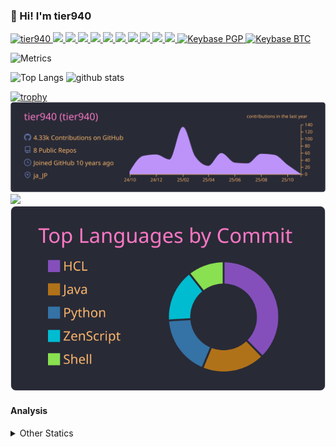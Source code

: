### 👋 Hi! I'm tier940

<p align="left"> 
  <a href="https://github.com/tier940/tier940/">
    <img src="https://komarev.com/ghpvc/?username=tier940" alt="tier940" />
  </a>
  <a href="http://twitter.com/tier940">
    <img height="20" src="https://img.shields.io/twitter/follow/tier940?label=Twitter&logo=twitter&style=flat" />
  </a>
  <a href="https://github.com/tier940">
    <img height="20" src="https://img.shields.io/github/followers/tier940?label=follow&logo=github&style=flat" />
  </a>
  <a href="https://www.reddit.com/user/tier940">
    <img height="20" src="https://img.shields.io/reddit/user-karma/combined/tier940?label=Reddit&logo=reddit&style=flat" />
  </a>
  <a href="https://stackoverflow.com/users/17317833/tier940">
    <img height="20" src="https://img.shields.io/stackexchange/stackoverflow/r/17317833?label=StackOverflow&logo=stack-overflow&style=flat" />
  </a>
  <a href="https://zenn.dev/tier940">
    <img height="20" src="https://zenn.badge.nikaera.com/s/tier940/likes" />
  </a>
  <a href="https://zenn.dev/tier940">
    <img height="20" src="https://zenn.badge.nikaera.com/s/tier940/followers" />
  </a>
  <a href="https://zenn.dev/tier940">
    <img height="20" src="https://zenn.badge.nikaera.com/s/tier940/articles" />
  </a>
  <a href="http://qiita.com/tier940">
    <img height="20" src="https://qiita-badge.apiapi.app/s/tier940/posts.svg" />
  </a>
  <a href="http://qiita.com/tier940">
    <img height="20" src="https://qiita-badge.apiapi.app/s/tier940/contributions.svg" />
  </a>
  <a href="https://github.com/tier940/tier940/">
    <img height="20" src="https://github.com/tier940/tier940/actions/workflows/main.yml/badge.svg" />
  </a>
  <a href="https://keybase.io/tier940">
    <img alt="Keybase PGP" src="https://img.shields.io/keybase/pgp/tier940">
  </a>
  <a href="https://keybase.io/tier940">
    <img alt="Keybase BTC" src="https://img.shields.io/keybase/btc/tier940">
  </a>
</p>

<!-- ![Metrics](https://metrics.lecoq.io/tier940) -->
![Metrics](https://github.com/tier940/tier940/blob/main/github-metrics.svg)

<p align="left"> 
  <img alt="Top Langs" height="150px" src="https://github-readme-stats.vercel.app/api/top-langs/?username=tier940&layout=compact&count_private=true&show_icons=true&show_icons=true&theme=onedark" />
  <img alt="github stats" height="150px" src="https://github-readme-stats.vercel.app/api?username=tier940&count_private=true&show_icons=true&show_icons=true&theme=onedark" />
</p>

[![trophy](https://github-profile-trophy.vercel.app/?username=tier940&theme=gruvbox)](https://github.com/ryo-ma/github-profile-trophy)
[![](https://raw.githubusercontent.com/tier940/tier940/master/profile-summary-card-output/dracula/0-profile-details.svg)](https://github.com/vn7n24fzkq/github-profile-summary-cards)
[![](https://raw.githubusercontent.com/tier940/tier940/master/profile-summary-card-output/dracula/1-repos-per-language.svg)](https://github.com/vn7n24fzkq/github-profile-summary-cards)
[![](https://raw.githubusercontent.com/tier940/tier940/master/profile-summary-card-output/dracula/2-most-commit-language.svg)](https://github.com/vn7n24fzkq/github-profile-summary-cards)

#### Analysis
<!-- <img height="150" src="https://github.com/tier940/tier940/blob/master/images/stat.svg" alt="Alternative Text"/> -->

<details>
  <summary>Other Statics</summary>
  <!--START_SECTION:waka-->
![Code Time](http://img.shields.io/badge/Code%20Time-0%20secs-blue)

**🐱 My GitHub Data** 

> 🏆 473 Contributions in the Year 2022
 > 
> 📦 4.3 kB Used in GitHub's Storage 
 > 
> 💼 Opted to Hire
 > 
> 📜 8 Public Repositories 
 > 
> 🔑 0 Private Repositories  
 > 
**I'm an Early 🐤** 

```text
🌞 Morning    72 commits     ████░░░░░░░░░░░░░░░░░░░░░   18.95% 
🌆 Daytime    158 commits    ██████████░░░░░░░░░░░░░░░   41.58% 
🌃 Evening    119 commits    ███████░░░░░░░░░░░░░░░░░░   31.32% 
🌙 Night      31 commits     ██░░░░░░░░░░░░░░░░░░░░░░░   8.16%

```
📅 **I'm Most Productive on Saturday** 

```text
Monday       31 commits     ██░░░░░░░░░░░░░░░░░░░░░░░   8.16% 
Tuesday      45 commits     ███░░░░░░░░░░░░░░░░░░░░░░   11.84% 
Wednesday    30 commits     ██░░░░░░░░░░░░░░░░░░░░░░░   7.89% 
Thursday     44 commits     ███░░░░░░░░░░░░░░░░░░░░░░   11.58% 
Friday       68 commits     ████░░░░░░░░░░░░░░░░░░░░░   17.89% 
Saturday     116 commits    ███████░░░░░░░░░░░░░░░░░░   30.53% 
Sunday       46 commits     ███░░░░░░░░░░░░░░░░░░░░░░   12.11%

```


📊 **This Week I Spent My Time On** 

```text
⌚︎ Time Zone: Asia/Tokyo

💬 Programming Languages: 
Other                    72 hrs 41 mins      ████████████████████████░   97.09% 
JSON                     46 mins             ░░░░░░░░░░░░░░░░░░░░░░░░░   1.04% 
INI                      31 mins             ░░░░░░░░░░░░░░░░░░░░░░░░░   0.71% 
Java                     22 mins             ░░░░░░░░░░░░░░░░░░░░░░░░░   0.49% 
Markdown                 14 mins             ░░░░░░░░░░░░░░░░░░░░░░░░░   0.31%

🔥 Editors: 
Browser                  69 hrs 53 mins      ███████████████████████░░   93.37% 
VS Code                  4 hrs 57 mins       █░░░░░░░░░░░░░░░░░░░░░░░░   6.63%

💻 Operating System: 
Linux                    74 hrs 51 mins      █████████████████████████   100.0%

```

**I Mostly Code in PHP** 

```text
PHP                      3 repos             ██████████░░░░░░░░░░░░░░░   42.86% 
HCL                      1 repo              ███░░░░░░░░░░░░░░░░░░░░░░   14.29% 
Shell                    1 repo              ███░░░░░░░░░░░░░░░░░░░░░░   14.29% 
Dockerfile               1 repo              ███░░░░░░░░░░░░░░░░░░░░░░   14.29% 
Java                     1 repo              ███░░░░░░░░░░░░░░░░░░░░░░   14.29%

```


**Timeline**

![Chart not found](https://raw.githubusercontent.com/tier940/tier940/main/charts/bar_graph.png) 


 Last Updated on 04/07/2022 19:35:50 UTC
<!--END_SECTION:waka-->
</details>
